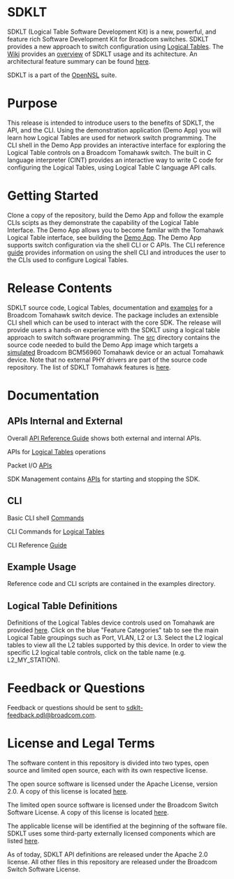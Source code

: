 # SDKLT
SDKLT (Logical Table Software Development Kit) is a new, powerful, and feature rich Software Development Kit for Broadcom switches. SDKLT provides a new approach to switch configuration using [Logical Tables](https://github.com/Broadcom-Network-Switching-Software/SDKLT/wiki/What-is-a-Logical-Table%3F).  The [Wiki](https://github.com/Broadcom-Network-Switching-Software/SDKLT/wiki) provides an [overview](https://github.com/Broadcom-Network-Switching-Software/SDKLT/wiki/Architecture-Overview) of SDKLT usage and its achitecture.  An architectural feature summary can be found [here](https://github.com/Broadcom-Network-Switching-Software/SDKLT/wiki/Architecture-Feature-Summary). 

SDKLT is a part of the [OpenNSL](https://github.com/Broadcom-Network-Switching-Software/OpenNSL-Tool-Suite) suite.

# Purpose
This release is intended to introduce users to the benefits of SDKLT, the API, and the CLI. Using the demonstration application (Demo App) you will learn how Logical Tables are used for network switch programming.  The CLI shell in the Demo App provides an interactive interface for exploring the Logical Table controls on a Broadcom Tomahawk switch.  The built in C language interpreter (CINT) provides an interactive way to write C code for configuring the Logical Tables, using Logical Table C language API calls.

# Getting Started
Clone a copy of the repository, build the Demo App and follow the example CLIs scipts as they demonstrate the capability of the Logical Table Interface.  The Demo App allows you to become familar with the Tomahawk Logical Table interface, see building the [Demo App](https://github.com/Broadcom-Network-Switching-Software/SDKLT/wiki/Building-the-Demo-App).  The Demo App supports switch configuration via the shell CLI or C APIs.  The CLI reference [guide](https://broadcom-network-switching-software.github.io/CLI_Reference/) provides information on using the shell CLI and introduces the user to the CLIs used to configure Logical Tables. 

# Release Contents
SDKLT source code, Logical Tables, documentation and [examples](https://github.com/Broadcom-Network-Switching-Software/SDKLT/tree/master/examples/bcm56960_a0) for a Broadcom Tomahawk switch device.
The package includes an extensible CLI shell which can be used to interact with the core SDK.
The release will provide users a hands-on experience with the SDKLT using a logical table approach to switch software programming.  The [src](https://github.com/Broadcom-Network-Switching-Software/SDKLT/tree/master/src) directory contains the source code needed to build the Demo App image which targets a [simulated](https://github.com/Broadcom-Network-Switching-Software/SDKLT/wiki/XGSSIM) Broadcom BCM56960 Tomahawk device or an actual Tomahawk device.  Note that no external PHY drivers are part of the source code repository.
The list of SDKLT Tomahawk features is [here](https://github.com/Broadcom-Network-Switching-Software/SDKLT/wiki/Tomahawk-Feature-List).

# Documentation

## APIs Internal and External
Overall [API Reference Guide](https://broadcom-network-switching-software.github.io/Documentation/doc/html/index.html) shows both external and internal APIs.

APIs for [Logical Tables](https://broadcom-network-switching-software.github.io/Documentation/bcmlt/html/index.html) operations

Packet I/O [APIs](https://broadcom-network-switching-software.github.io/Documentation/bcmpkt/html/index.html)

SDK Management contains [APIs](https://broadcom-network-switching-software.github.io/Documentation/bcmmgmt/html/index.html) for starting and stopping the SDK.

## CLI
Basic CLI shell [Commands](https://broadcom-network-switching-software.github.io/Documentation/bcma/html/bcma_clicmd.html)

CLI Commands for [Logical Tables](https://broadcom-network-switching-software.github.io/Documentation/bcma/html/bcma_bcmltcmd.html)

CLI Reference [Guide](https://broadcom-network-switching-software.github.io/CLI_Reference/)

## Example Usage
Reference code and CLI scripts are contained in the examples directory.   

## Logical Table Definitions
Definitions of the Logical Tables device controls used on Tomahawk are provided [here](https://broadcom-network-switching-software.github.io/Logical_Table_Documentation_Guide/).  Click on the blue "Feature Categories" tab to see the main Logical Table groupings such as Port, VLAN, L2 or L3.  Select the L2 logical tables to view all the L2 tables supported by this device.  In order to view the specific L2 logical table controls, click on the table name (e.g. L2_MY_STATION).

# Feedback or Questions
Feedback or questions should be sent to sdklt-feedback.pdl@broadcom.com.

# License and Legal Terms
The software content in this repository is divided into two types, open source and limited open source, each with its own respective license.

The open source software is licensed under the Apache License, version 2.0. A copy of this license is located [here](https://github.com/Broadcom-Network-Switching-Software/SDKLT/blob/master/Legal/Apache2_license).

The limited open source software is licensed under the Broadcom Switch Software License. A copy of this license is located [here](https://github.com/Broadcom-Network-Switching-Software/SDKLT/blob/master/Legal/Broadcom_Switch_Software_license).

The applicable license will be identified at the beginning of the software file.
SDKLT uses some third-party externally licensed components which are listed [here](https://github.com/Broadcom-Network-Switching-Software/SDKLT/wiki/Third-Party-Software-Licenses).

As of today, SDKLT API definitions are released under the Apache 2.0 license. All other files in this repository are released under the Broadcom Switch Software License.

